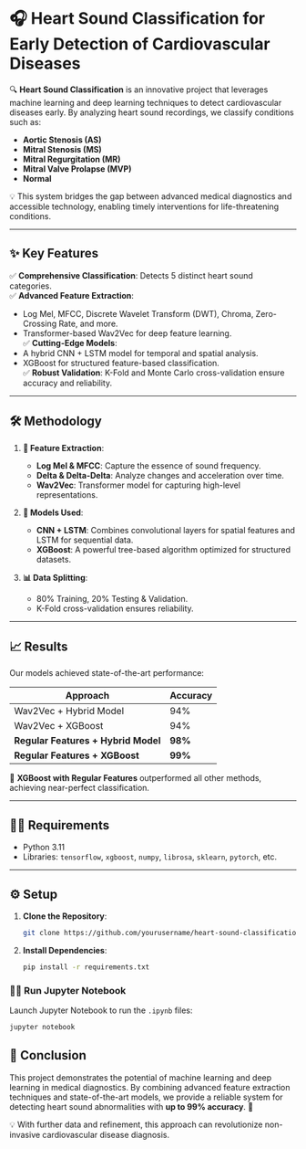 # 🎧 Heart Sound Classification for Early Detection of Cardiovascular Diseases

🔍 **Heart Sound Classification** is an innovative project that leverages machine learning and deep learning techniques to detect cardiovascular diseases early. By analyzing heart sound recordings, we classify conditions such as:
- **Aortic Stenosis (AS)**
- **Mitral Stenosis (MS)**
- **Mitral Regurgitation (MR)**
- **Mitral Valve Prolapse (MVP)**
- **Normal**

💡 This system bridges the gap between advanced medical diagnostics and accessible technology, enabling timely interventions for life-threatening conditions.

---

## ✨ Key Features

✅ **Comprehensive Classification**: Detects 5 distinct heart sound categories.  
✅ **Advanced Feature Extraction**:
   - Log Mel, MFCC, Discrete Wavelet Transform (DWT), Chroma, Zero-Crossing Rate, and more.
   - Transformer-based Wav2Vec for deep feature learning.  
✅ **Cutting-Edge Models**:
   - A hybrid CNN + LSTM model for temporal and spatial analysis.
   - XGBoost for structured feature-based classification.  
✅ **Robust Validation**: K-Fold and Monte Carlo cross-validation ensure accuracy and reliability.

---

## 🛠️ Methodology

1. **🎼 Feature Extraction**:
   - **Log Mel & MFCC**: Capture the essence of sound frequency.
   - **Delta & Delta-Delta**: Analyze changes and acceleration over time.
   - **Wav2Vec**: Transformer model for capturing high-level representations.

2. **🤖 Models Used**:
   - **CNN + LSTM**: Combines convolutional layers for spatial features and LSTM for sequential data.
   - **XGBoost**: A powerful tree-based algorithm optimized for structured datasets.

3. **📊 Data Splitting**:
   - 80% Training, 20% Testing & Validation.
   - K-Fold cross-validation ensures reliability.

---

## 📈 Results

Our models achieved state-of-the-art performance:  

| Approach                          | Accuracy |
|-----------------------------------|----------|
| Wav2Vec + Hybrid Model            | 94%      |
| Wav2Vec + XGBoost                 | 94%      |
| **Regular Features + Hybrid Model** | **98%**  |
| **Regular Features + XGBoost**    | **99%**  |

🚀 **XGBoost with Regular Features** outperformed all other methods, achieving near-perfect classification.  

---

## 🧑‍💻 Requirements

- Python 3.11
- Libraries: `tensorflow`, `xgboost`, `numpy`, `librosa`, `sklearn`, `pytorch`, etc.

---

## ⚙️ Setup

1. **Clone the Repository**:
   ```bash
   git clone https://github.com/yourusername/heart-sound-classification.git
2. **Install Dependencies**:
   ```bash
   pip install -r requirements.txt
### 🏃‍♂️ Run Jupyter Notebook

Launch Jupyter Notebook to run the `.ipynb` files:

```bash
jupyter notebook
```
## 🎯 Conclusion

This project demonstrates the potential of machine learning and deep learning in medical diagnostics. By combining advanced feature extraction techniques and state-of-the-art models, we provide a reliable system for detecting heart sound abnormalities with **up to 99% accuracy**. 🌟

💡 With further data and refinement, this approach can revolutionize non-invasive cardiovascular disease diagnosis.
